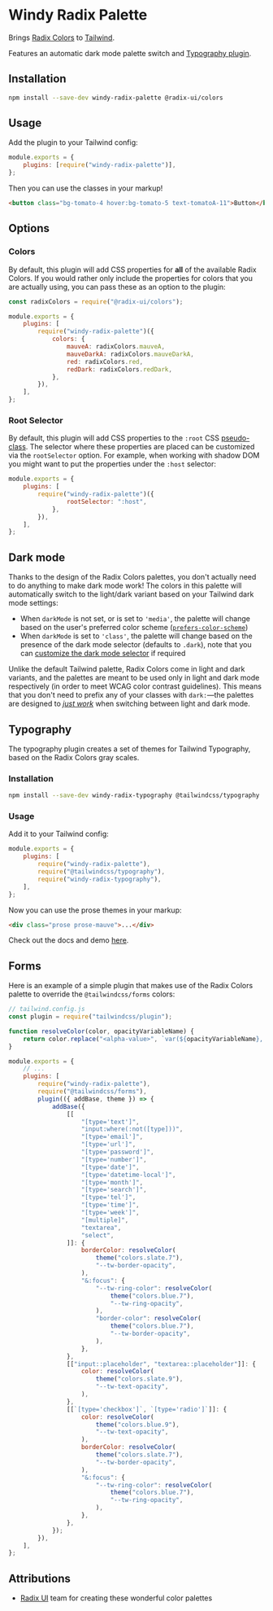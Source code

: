 # Windy Radix Palette

Brings [Radix Colors](https://www.radix-ui.com/colors) to [Tailwind](https://tailwindcss.com/).

Features an automatic dark mode palette switch and [Typography plugin](#typography).

## Installation

```bash
npm install --save-dev windy-radix-palette @radix-ui/colors
```

## Usage

Add the plugin to your Tailwind config:

```js
module.exports = {
	plugins: [require("windy-radix-palette")],
};
```

Then you can use the classes in your markup!

```html
<button class="bg-tomato-4 hover:bg-tomato-5 text-tomatoA-11">Button</button>
```

## Options

### Colors

By default, this plugin will add CSS properties for **all** of the available Radix Colors. If you would rather only include the properties for colors that you are actually using, you can pass these as an option to the plugin:

```js
const radixColors = require("@radix-ui/colors");

module.exports = {
	plugins: [
		require("windy-radix-palette")({
			colors: {
				mauveA: radixColors.mauveA,
				mauveDarkA: radixColors.mauveDarkA,
				red: radixColors.red,
				redDark: radixColors.redDark,
			},
		}),
	],
};
```

### Root Selector

By default, this plugin will add CSS properties to the `:root` CSS [pseudo-class](https://developer.mozilla.org/en-US/docs/Web/CSS/:root). The selector where these properties are placed can be customized via the `rootSelector` option. For example, when working with shadow DOM you might want to put the properties under the `:host` selector:

```js
module.exports = {
	plugins: [
		require("windy-radix-palette")({
				rootSelector: ":host",
			},
		}),
	],
};
```

## Dark mode

Thanks to the design of the Radix Colors palettes, you don't actually need to do anything to make dark mode work! The colors in this palette will automatically switch to the light/dark variant based on your Tailwind dark mode settings:

-   When `darkMode` is not set, or is set to `'media'`, the palette will change based on the user's preferred color scheme ([`prefers-color-scheme`](https://developer.mozilla.org/en-US/docs/Web/CSS/@media/prefers-color-scheme))
-   When `darkMode` is set to `'class'`, the palette will change based on the presence of the dark mode selector (defaults to `.dark`), note that you can [customize the dark mode selector](https://tailwindcss.com/docs/dark-mode#customizing-the-class-name) if required

Unlike the default Tailwind palette, Radix Colors come in light and dark variants, and the palettes are meant to be used only in light and dark mode respectively (in order to meet WCAG color contrast guidelines). This means that you don't need to prefix any of your classes with `dark:`&mdash;the palettes are designed to [_just work_](https://www.youtube.com/watch?v=aAwaxTGnkSk) when switching between light and dark mode.

## Typography

The typography plugin creates a set of themes for Tailwind Typography, based on the Radix Colors gray scales.

### Installation

```bash
npm install --save-dev windy-radix-typography @tailwindcss/typography
```

### Usage

Add it to your Tailwind config:

```js
module.exports = {
	plugins: [
		require("windy-radix-palette"),
		require("@tailwindcss/typography"),
		require("windy-radix-typography"),
	],
};
```

Now you can use the prose themes in your markup:

```html
<div class="prose prose-mauve">...</div>
```

Check out the docs and demo [here](https://windy-radix-palette.vercel.app/docs/typography/getting-started).

## Forms

Here is an example of a simple plugin that makes use of the Radix Colors palette to override the `@tailwindcss/forms` colors:

```js
// tailwind.config.js
const plugin = require("tailwindcss/plugin");

function resolveColor(color, opacityVariableName) {
	return color.replace("<alpha-value>", `var(${opacityVariableName}, 1)`);
}

module.exports = {
	// ...
	plugins: [
		require("windy-radix-palette"),
		require("@tailwindcss/forms"),
		plugin(({ addBase, theme }) => {
			addBase({
				[[
					"[type='text']",
					"input:where(:not([type]))",
					"[type='email']",
					"[type='url']",
					"[type='password']",
					"[type='number']",
					"[type='date']",
					"[type='datetime-local']",
					"[type='month']",
					"[type='search']",
					"[type='tel']",
					"[type='time']",
					"[type='week']",
					"[multiple]",
					"textarea",
					"select",
				]]: {
					borderColor: resolveColor(
						theme("colors.slate.7"),
						"--tw-border-opacity",
					),
					"&:focus": {
						"--tw-ring-color": resolveColor(
							theme("colors.blue.7"),
							"--tw-ring-opacity",
						),
						"border-color": resolveColor(
							theme("colors.blue.7"),
							"--tw-border-opacity",
						),
					},
				},
				[["input::placeholder", "textarea::placeholder"]]: {
					color: resolveColor(
						theme("colors.slate.9"),
						"--tw-text-opacity",
					),
				},
				[[`[type='checkbox']`, `[type='radio']`]]: {
					color: resolveColor(
						theme("colors.blue.9"),
						"--tw-text-opacity",
					),
					borderColor: resolveColor(
						theme("colors.slate.7"),
						"--tw-border-opacity",
					),
					"&:focus": {
						"--tw-ring-color": resolveColor(
							theme("colors.blue.7"),
							"--tw-ring-opacity",
						),
					},
				},
			});
		}),
	],
};
```

## Attributions

-   [Radix UI](https://github.com/radix-ui) team for creating these wonderful color palettes
